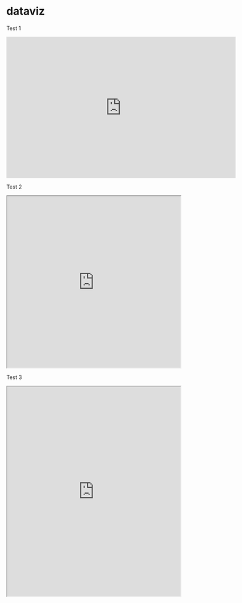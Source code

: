 # dataviz
Test 1


<iframe width="600" height="371" seamless frameborder="0" scrolling="no" src="https://docs.google.com/spreadsheets/d/e/2PACX-1vR3oW0tJpS7l6V07Wt6yXK5lCwDnJZBmuV_COZ87EtylZsyXiWGt8k9Gh2klNeX-eusuY7gk6r7n5OR/pubchart?oid=1296706289&amp;format=interactive"></iframe>




Test 2


<iframe src="https://rayassch.github.io/highcharts-scatter-csv/" width="90%" height="450"></iframe>




Test 3


<iframe src="https://rayassch.github.io/leaflet-map-simple" width="90%" height="550"></iframe>
